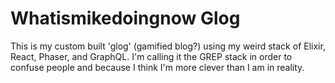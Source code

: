# Whatismikedoingnow Glog

This is my custom built 'glog' (gamified blog?) using my weird stack of Elixir, React, Phaser, and GraphQL. I'm calling it the GREP stack in order to confuse people and because I think I'm more clever than I am in reality.